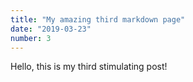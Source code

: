 ```yaml
---
title: "My amazing third markdown page"
date: "2019-03-23"
number: 3
---
```


Hello, this is my third stimulating post!
